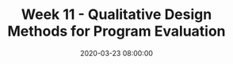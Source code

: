 ---
layout: single_presentation
name: week-11-qualitative-design-methods-for-program-evaluation.md
title: "Week 11 - Qualitative Design Methods for Program Evaluation"
date:  2020-03-23 08:00:00
presentation_id: UOWRX2
permalink: /UOWRX2/
redirect_from:
  - /presentations/UOWRX2/week-11-qualitative-design-methods-for-program-evaluation
slides: 
  - slide_name: deck-5117-large-0.jpeg
    slide_text: >
      <p>Program Evaluation Design Qualitative Designs and Applications
      Jacob Campbell, LICSW Heritage University Spring 2020 SOWK 460</p>
      
  - slide_name: deck-5117-large-1.jpeg
    slide_text: >
      <p>Agenda •
      Plan for rest of the semester
      •
      Benefits of Qualitative Approach
      •
      Qualitative designs methods
      •
      Activity around focus group interviews
      •
      Planning time and follow up regarding program evaluation
      Jacob Campbell, LICSW Heritage University
      SOWK 460 - Spring 2020</p>
      
  - slide_name: deck-5117-large-2.jpeg
    slide_text: >
      <p>Benefits of a Qualitative Approach
      “Qualitative designs embrace this ambiguity and attempt to include multiple sources to develop an improved understanding of the situation, question, service challenge, and so forth” –Kapp and Anderson (2010) p. 239
      Jacob Campbell, LICSW Heritage University
      SOWK 460 - Spring 2020</p>
      
  - slide_name: deck-5117-large-3.jpeg
    slide_text: >
      <p>Benefits of a Qualitative Approach
      Closely related to clinical practices (Kapp &amp; Anderson, 2010)</p>
      
  - slide_name: deck-5117-large-4.jpeg
    slide_text: >
      <p>Benefits of a Qualitative Approach
      Opportunity for Clients to tell their stories
      (Kapp &amp; Anderson, 2010)</p>
      
  - slide_name: deck-5117-large-5.jpeg
    slide_text: >
      <p>Qualitative Designs
      Open-Ended Interviews Observations Focus Group Interviews Field Notes</p>
      
  - slide_name: deck-5117-large-6.jpeg
    slide_text: >
      <p>(Kapp &amp;
      ) 0 1 0 2 , on s r e d n A
      Qualitative Designs Open-Ended Interviews Not focused on standardized instruments Follows a standardized set of questions Gives an opportunity share personal perspectives</p>
      
  - slide_name: deck-5117-large-7.jpeg
    slide_text: >
      <p>Qualitative Designs Observations
      Insights not obtained through an interview Can learn more from observation vs interview Systematized by have a form or guiding questions (Kapp &amp; Anderson, 2010)</p>
      
  - slide_name: deck-5117-large-8.jpeg
    slide_text: >
      <p>Qualitative Designs Observations Example of ABC Data ABC Notes Date/Time/Duration
      Activity
      Student: Harold Grade: 9th Antecedent
      10/11/13 9:35am 5 minutes 10/12/13 11:20 am 10 minutes
      Language Arts
      Behavior
      Consequence
      Individual task given
      Talks to Peers about off task topic
      Given Reminder by the teacher to work quietly
      Small Group math
      test
      Chatted with peers
      Asked to leave the class
      10/12/13 1:30 pm 5 minutes
      PE
      Volleyball game team selection
      Refused to be on the team picked for
      Chose not to participate
      10/15/13 9:35am 5 minutes
      Language Arts
      Individual task given
      Talking loudly about inappropriate topics
      Other students laughed Asked to leave class
      10/17/13 1:20 pm 5 minutes
      PE
      Running the track
      Refused to run, walked with students not in his class on the field
      Encouraged to run but wouldn’t
      10/18/13 9:35am 5 minutes
      Language Arts
      Essay assignment
      Went on laptop to not approved websites, showed other student
      Would not leave the website
      10/21/13 11:20 am 5 minutes
      Math
      Individual work Algebraic Expressions
      Talked to peers about off topic conversation
      Started work but kept talking</p>
      
  - slide_name: deck-5117-large-9.jpeg
    slide_text: >
      <p>Qualitative Designs Focus Group Interviews A group process the allows views of multiple people Structured to allow minority views and differences of opinions Investigate unanticipated discussion points
      (Kapp &amp; Anderson, 2010)</p>
      
  - slide_name: deck-5117-large-10.jpeg
    slide_text: >
      <p>Qualitative Designs Focus Group Interviews Paraphrase and restate comments frequently Seek other opinions (ask group for agreement). Attempt to engage all parties. Review positions of the entire group and verify that you have understanding Open floor for other areas of interest of the group Don’t be afraid to control discussion, and move on when somebody is not sharing the talking (Kapp &amp; Anderson, 2010)
      Move discussion from heated argument bye naming the positions and moving on</p>
      
  - slide_name: deck-5117-large-11.jpeg
    slide_text: >
      <p>Qualitative Designs Focus Group Interviews
      https://docs.google.com/document/d/ 1WDXv5LIZ73Qib8mXzue9n4uXlaFYnIpZ2rTwGB5Hwg/edit?usp=sharing
      (Kapp &amp; Anderson, 2010)</p>
      
  - slide_name: deck-5117-large-12.jpeg
    slide_text: >
      <p>Record critical events and information that comes up through processes
      (Kapp &amp; Anderson, 2010)
      v i t a t i l a u Q s n g i s e eD
      (Kapp &amp; Anderson, 2010)</p>
      
  - slide_name: deck-5117-large-13.jpeg
    slide_text: >
      <p>How would we write up and share information created in our focus group interview?</p>
      
  - slide_name: deck-5117-large-14.jpeg
    slide_text: >
      <p>Program Evaluation Break Out Groups</p>
      
presentation_description: >
  <p>A review of qualitative design methods for use in program evaluation.</p>
  <p>Agenda:</p>
  <ul>
  <li>Plan for rest of the semester</li>
  <li>Benefits of Qualitative Approach</li>
  <li>Qualitative designs methods</li>
  <li>Activity around focus group interviews</li>
  <li>Planning time and follow up regarding program evaluation</li>
  </ul>
  
downloadable_slides: deck-5117.pdf
slides_count: 15
header:
  teaser: deck-5117-thumb-0.jpeg
presentation_video:
location: "Heritage University"
tags:
  - Heritage University
  - BASW Program
  - SOWK 460w
---
